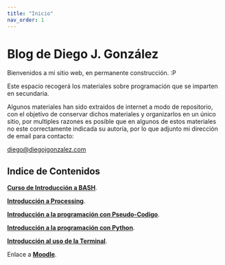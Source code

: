 ```yaml
---
title: "Inicio"
nav_order: 1
---
```



# Blog de Diego J. González

Bienvenidos a mi sitio web, en permanente construcción.
:P

Este espacio recogerá los materiales sobre programación que se imparten en secundaria.

Algunos materiales han sido extraidos de internet a modo de repositorio, con el objetivo de conservar dichos materiales y organizarlos en un único sitio, por multiples razones es posible que en algunos de estos materiales no este correctamente indicada su autoría, por lo que adjunto mi dirección de email para contacto:

diego@diegojgonzalez.com

## Indice de Contenidos

**[Curso de Introducción a BASH](bash)**.

**[Introducción a Processing](processing)**.

**[Introducción a la programación con Pseudo-Codigo](pseudo-code)**.

**[Introducción a la programación con Python](python)**.

**[Introducción al uso de la Terminal](terminal)**.

Enlace a **[Moodle](https://dgmx.duckdns.org)**.


